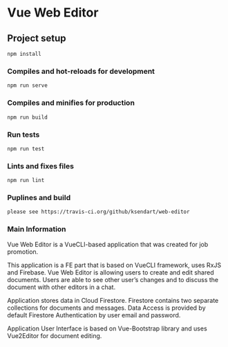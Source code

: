 # Vue Web Editor

## Project setup
```
npm install
```

### Compiles and hot-reloads for development
```
npm run serve
```

### Compiles and minifies for production
```
npm run build
```

### Run tests
```
npm run test
```

### Lints and fixes files
```
npm run lint
```


### Puplines and build
```
please see https://travis-ci.org/github/ksendart/web-editor
```



### Main Information
Vue Web Editor is a VueCLI-based application that was created for job promotion.

This application is a FE part that is based on VueCLI framework, uses RxJS and Firebase. 
Vue Web Editor is allowing users to create and edit shared documents. Users are able to see other user’s changes and to discuss the document with other editors in a chat.

Application stores data in Cloud Firestore. Firestore contains two separate collections for documents and messages.
Data Access is provided by default Firestore Authentication by user email and password. 

Application User Interface is based on Vue-Bootstrap library and uses Vue2Editor for document editing.
